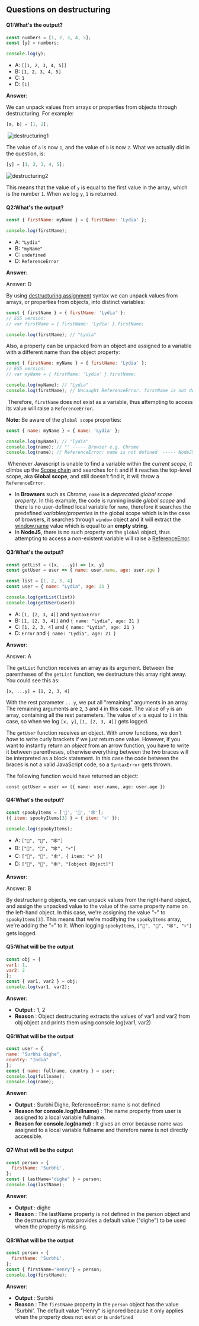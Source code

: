 ## Questions on destructuring

#### Q1:What's the output?

```js
const numbers = [1, 2, 3, 4, 5];
const [y] = numbers;

console.log(y);
```

- A: `[[1, 2, 3, 4, 5]]`
- B: `[1, 2, 3, 4, 5]`
- C: `1`
- D: `[1]`

**Answer**:

We can unpack values from arrays or properties from objects through destructuring. For example:

```js
[a, b] = [1, 2];
```

​    ![destructuring1](../assets/destructuring1.png)

The value of `a` is now `1`, and the value of `b` is now `2`. What we actually did in the question, is:

```js
[y] = [1, 2, 3, 4, 5];
```

![destructuring2](../assets/destructuring2.png)

This means that the value of `y` is equal to the first value in the array, which is the number `1`. When we log `y`, `1` is returned.

#### Q2:What's the output?

```js
const { firstName: myName } = { firstName: 'Lydia' };

console.log(firstName);
```

- A: `"Lydia"`
- B: `"myName"`
- C: `undefined`
- D: `ReferenceError`

**Answer**:

Answer: D

By using [destructuring assignment](https://developer.mozilla.org/en-US/docs/Web/JavaScript/Reference/Operators/Destructuring_assignment) syntax we can unpack values from arrays, or properties from objects, into distinct variables:

```js
const { firstName } = { firstName: 'Lydia' };
// ES5 version:
// var firstName = { firstName: 'Lydia' }.firstName;

console.log(firstName); // "Lydia"
```

 Also, a property can be unpacked from an object and assigned to a variable with a different name than the object property:

```js
const { firstName: myName } = { firstName: 'Lydia' };
// ES5 version:
// var myName = { firstName: 'Lydia' }.firstName;

console.log(myName); // "Lydia"
console.log(firstName); // Uncaught ReferenceError: firstName is not defined
```

​    Therefore, `firstName` does not exist as a variable, thus attempting to access its value will raise a `ReferenceError`.

**Note:** Be aware of the `global scope` properties:

```js
const { name: myName } = { name: 'Lydia' };

console.log(myName); // "lydia"
console.log(name); // "" ----- Browser e.g. Chrome
console.log(name); // ReferenceError: name is not defined  ----- NodeJS
```

​    Whenever Javascript is unable to find a variable within the *current scope*, it climbs up the [Scope chain](https://github.com/getify/You-Dont-Know-JS/blob/2nd-ed/scope-closures/ch3.md) and searches for it and if it reaches the top-level scope, aka **Global scope**, and still doesn't find it, it will throw a `ReferenceError`.

- In **Browsers** such as *Chrome*, `name` is a *deprecated global scope property*. In this example, the code is running inside *global scope* and there is no user-defined local variable for `name`, therefore it searches the predefined *variables/properties* in the global scope which is in the case of browsers, it searches through `window` object and it will extract the [window.name](https://developer.mozilla.org/en-US/docs/Web/API/Window/name) value which is equal to an **empty string**.
- In **NodeJS**, there is no such property on the `global` object, thus attempting to access a non-existent variable will raise a [ReferenceError](https://developer.mozilla.org/en-US/docs/Web/JavaScript/Reference/Errors/Not_defined).

#### Q3:What's the output?

```js
const getList = ([x, ...y]) => [x, y]
const getUser = user => { name: user.name, age: user.age }

const list = [1, 2, 3, 4]
const user = { name: "Lydia", age: 21 }

console.log(getList(list))
console.log(getUser(user))
```

- A: `[1, [2, 3, 4]]` and `SyntaxError`
- B: `[1, [2, 3, 4]]` and `{ name: "Lydia", age: 21 }`
- C: `[1, 2, 3, 4]` and `{ name: "Lydia", age: 21 }`
- D: `Error` and `{ name: "Lydia", age: 21 }`

**Answer**:

Answer: A

The `getList` function receives an array as its argument. Between the parentheses of the `getList` function, we destructure this array right away. You could see this as:

`[x, ...y] = [1, 2, 3, 4]`

With the rest parameter `...y`, we put all "remaining" arguments in an array. The remaining arguments are `2`, `3` and `4` in this case. The value of `y` is an array, containing all the rest parameters. The value of `x` is equal to `1` in this case, so when we log `[x, y]`, `[1, [2, 3, 4]]` gets logged.

The `getUser` function receives an object. With arrow functions, we don't *have* to write curly brackets if we just return one value. However, if you want to instantly return an *object* from an arrow function, you have to write it between parentheses,  otherwise everything between the two braces will be interpreted as a  block statement. In this case the code between the braces is not a valid JavaScript code, so a `SyntaxError` gets thrown.

The following function would have returned an object:

`const getUser = user => ({ name: user.name, age: user.age })`

#### Q4:What's the output?

```js
const spookyItems = ['👻', '🎃', '🕸'];
({ item: spookyItems[3] } = { item: '💀' });

console.log(spookyItems);
```

- A: `["👻", "🎃", "🕸"]`
- B: `["👻", "🎃", "🕸", "💀"]`
- C: `["👻", "🎃", "🕸", { item: "💀" }]`
- D: `["👻", "🎃", "🕸", "[object Object]"]`

**Answer**:

Answer: B

By destructuring objects, we can unpack values from the  right-hand object, and assign the unpacked value to the value of the  same property name on the left-hand object. In this case, we're  assigning the value "💀" to `spookyItems[3]`. This means that we're modifying the `spookyItems` array, we're adding the "💀" to it. When logging `spookyItems`, `["👻", "🎃", "🕸", "💀"]` gets logged.

#### Q5:**What will be the output**

```js
const obj = {
var1: 1,
var2: 2
};
const { var1, var2 } = obj;
console.log(var1, var2);
```

**Answer**:

- **Output** : 1, 2
- **Reason** : Object destructuring extracts the values of var1 and var2 from obj object and prints them using console.log(var1, var2)

#### Q6:**What will be the output**

```js
const user = { 
name: "Surbhi dighe", 
country: "India" 
};
const { name: fullname, country } = user;
console.log(fullname);
console.log(name);
```

**Answer**:

- **Output** : Surbhi Dighe, ReferenceError: name is not defined
- **Reason for console.log(fullname)** : The name property from user is assigned to a local variable fullname.
- **Reason for console.log(name)** : It gives an error because name was assigned to a local variable fullname and therefore name is not directly accessible.

#### Q7:**What will be the output**

```js
const person = {
  firstName: 'Surbhi',
};
const { lastName="dighe" } = person;
console.log(lastName);
```

**Answer**:

- **Output** : dighe
- **Reason** : The lastName property is not defined in the person  object and the destructuring syntax provides a default value ("dighe")  to be used when the property is missing.

#### Q8:**What will be the output**

```js
const person = {
  firstName: 'Surbhi',
};
const { firstName="Henry"} = person;
console.log(firstName);
```

**Answer**:

- **Output** : Surbhi
- **Reason** : The `firstName` property in the `person` object has the value 'Surbhi'. The default value "Henry" is ignored because it  only applies when the property does not exist or is `undefined`